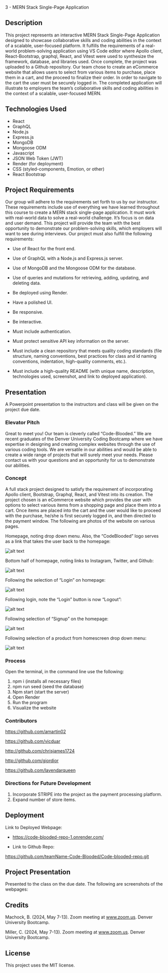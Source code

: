  3 - MERN Stack Single-Page Application

## Description

This project represents an interactive MERN Stack Single-Page Application designed to showcase collaborative skills and coding abilities in the context of a scalable, user-focused platform. It fulfills the requirements of a real-world problem-solving application using VS Code editor where Apollo client, React-Bootstrap, graphql, React, and Vitest were used to synthesize the framework, database, and libraries used. Once complete, the project was uploaded to a Github repository.
Our team chose to create an eCommerce website that allows users to select from various items to purchase, place them in a cart, and the proceed to finalize their order. In order to navigate to the cart the user must be securely logged in. The completed application will illustrate to employers the team’s collaborative skills and coding abilities in the context of a scalable, user-focused MERN. 

## Technologies Used

- React
- GraphQL
- Node.js
- Express.js
- MongoDB
- Mongoose ODM
- Javascript
- JSON Web Token (JWT)
- Render (for deployment)
- CSS (styled-components, Emotion, or other)
- React Bootstrap

## Project Requirements

Our group will adhere to the requirements set forth to us by our instructor. These requirements include use of everything we have learned throughout this course to create a MERN stack single-page application. It must work with real-world data to solve a real-world challenge. It’s focus is on data and user demand. This project will provide the team with the best opportunity to demonstrate our problem-solving skills, which employers will want to see during interviews. Our project must also fulfill the following requirements:

* Use of React for the front end.

* Use of GraphQL with a Node.js and Express.js server.

* Use of MongoDB and the Mongoose ODM for the database.

* Use of queries and mutations for retrieving, adding, updating, and deleting data.

* Be deployed using Render.

* Have a polished UI.

* Be responsive.

* Be interactive.

* Must include authentication.

* Must protect sensitive API key information on the server.

* Must include a clean repository that meets quality coding standards (file structure, naming conventions, best practices for class and id naming conventions, indentation, high-quality comments, etc.).

* Must include a high-quality README (with unique name, description, technologies used, screenshot, and link to deployed application).

## Presentation

A Powerpoint presentation to the instructors and class will be given on the project due date.

### Elevator Pitch

Great to meet you! Our team is cleverly called “Code-Blooded.”  We are recent graduates of the Denver University Coding Bootcamp where we have expertise in designing and creating complex websites through the use of various coding tools. We are versatile in our abilities and would be able to create a wide range of projects that will surely meet your needs. Please contact us with your questions and an opportunity for us to demonstrate our abilities.

### Concept

A full stack project designed to satisfy the requirement of incorporating Apollo client, Bootstrap, Graphql, React, and Vitest into its creation. The project chosen is an eCommerce website which provides the user with options to select various items from a shopping page and place them into a cart. Once items are placed into the cart and the user would like to proceed with the purchase, he/she is first securely logged in, and then directed to the payment window. The following are photos of the website on various pages.

Homepage, noting drop down menu. Also, the “CodeBlooded” logo serves as a link that takes the user back to the homepage:

![alt text](<client/public/images/Screenshot Login.png>)

Bottom half of homepage, noting links to Instagram, Twitter, and Github:
 
![alt text](<client/public/images/Screenshot HomeBot.png>)

Following the selection of “Login” on homepage:

 ![alt text](<client/public/images/Screenshot Login.png>)

Following login, note the “Login” button is now “Logout”:

 ![alt text](<client/public/images/Screenshot LoGGedIn.png>)

Following selection of “Signup” on the homepage:

 ![alt text](<client/public/images/Screenshot SignUp.png>)

Following selection of a product from homescreen drop down menu:

![alt text](client/public/images/WhiteTshirtProd.png)

### Process

Open the terminal, in the command line use the following:
1.	npm i (installs all necessary files)
2.	npm run seed (seed the database)
3.	Npm start (start the server)
4.	Open Render
5.	Run the program
6.	Visualize the website

### Contributors

https://github.com/amartin02

https://github.com/vicduar

http://github.com/chrisjames1724

http://github.com/giordior

https://github.com/lavendarqueen 

### Directions for Future Development

1. Incorporate STRIPE into the project as the payment processing platform.
2. Expand number of store items.

## Deployment

Link to Deployed Webpage:

- https://code-blooded-repo-1.onrender.com/ 

- Link to Github Repo:

https://github.com/teamName-Code-Blooded/Code-blooded-repo.git


## Project Presentation

Presented to the class on the due date. The following are screenshots of the webpages:

## Credits

Machock, B. (2024, May 7-13). Zoom meeting at www.zoom.us. Denver University Bootcamp.

Miller, C. (2024, May 7-13). Zoom meeting at www.zoom.us. Denver University Bootcamp.

## License

This project uses the MIT license.

